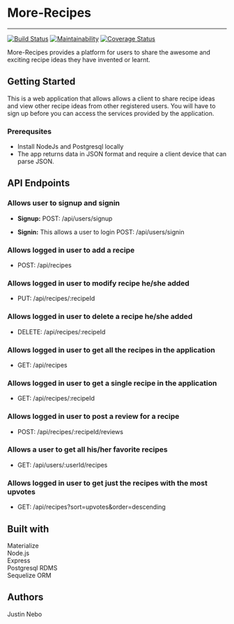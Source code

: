 # More-Recipes

----
[![Build Status](https://travis-ci.org/Dheavyman/More-Recipes.svg?branch=develop)](https://travis-ci.org/Dheavyman/More-Recipes)
[![Maintainability](https://api.codeclimate.com/v1/badges/40b3e87a10c58d6018a4/maintainability)](https://codeclimate.com/github/Dheavyman/More-Recipes/maintainability)
[![Coverage Status](https://coveralls.io/repos/github/Dheavyman/More-Recipes/badge.svg?branch=develop)](https://coveralls.io/github/Dheavyman/More-Recipes?branch=develop)

More-Recipes provides a platform for users to share the awesome and exciting  recipe ideas they have invented or learnt.

## Getting Started

This is a web application that allows allows a client to share recipe ideas and view other recipe ideas from other registered users. You will have to sign up before you can access the services provided by the application.

### Prerequsites

* Install NodeJs and Postgresql locally
* The app returns data in JSON format and require a client device that can parse JSON.

## API Endpoints

### Allows user to signup and signin

* **Signup:**
  POST: /api/users/signup

* **Signin:** This allows a user to login
  POST: /api/users/signin

### Allows logged in user to add a recipe

* POST: /api/recipes

### Allows logged in user to modify recipe he/she added

* PUT: /api/recipes/:recipeId

### Allows logged in user to delete a recipe he/she added

* DELETE: /api/recipes/:recipeId

### Allows logged in user to get all the recipes in the application

* GET: /api/recipes

### Allows logged in user to get a single recipe in the application

* GET: /api/recipes/:recipeId

### Allows logged in user to post a review for a recipe

* POST: /api/recipes/:recipeId/reviews

### Allows a user to get all his/her favorite recipes

* GET: /api/users/:userId/recipes

### Allows logged in user to get just the recipes with the most upvotes

* GET: /api/recipes?sort=upvotes&order=descending

## Built with

Materialize  
Node.js  
Express  
Postgresql RDMS  
Sequelize ORM

## Authors

Justin Nebo
